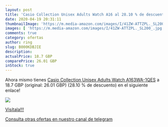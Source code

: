 ```yaml
---
layout: post
title: 'Casio Collection Unisex Adults Watch A16 al 28.10 % de descuento'
date: 2020-04-19 20:31:11
thumbnailImage: 'https://m.media-amazon.com/images/I/41ZW-ATTZPL._SL200_.jpg'
images: [ 'https://m.media-amazon.com/images/I/41ZW-ATTZPL._SL200_.jpg' ]
comments: true
category: ofertas
author: ring
slug: B000KDBJIE
description:
actualPrice: 18.7 GBP
comparePrice: 26.01 GBP
inStock: true
---
```


Ahora mismo tienes [Casio Collection Unisex Adults Watch A163WA-1QES](https://www.amazon.com/dp/B000KDBJIE/?tag=redken08-20) a 18.7 GBP (original: 26.01 GBP) (28.10 %  de descuento) en el siguiente enlace!

[![](https://m.media-amazon.com/images/I/41ZW-ATTZPL._SL200_.jpg)](https://www.amazon.com/dp/B000KDBJIE/?tag=redken08-20)

[Visítala!!!](https://www.amazon.com/dp/B000KDBJIE/?tag=redken08-20)

[Consulta otras ofertas en nuestro canal de telegram](https://t.me/s/ofertas25)
